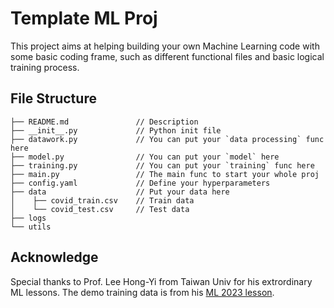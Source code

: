 # Template ML Proj
This project aims at helping building your own Machine Learning code with some basic coding frame, such as different functional files and basic logical training process.
## File Structure
```
├── README.md               // Description
├── __init__.py             // Python init file
├── datawork.py             // You can put your `data processing` func here
├── model.py                // You can put your `model` here
├── training.py             // You can put your `training` func here
├── main.py                 // The main func to start your whole proj
├── config.yaml             // Define your hyperparameters
├── data                    // Put your data here
│    ├── covid_train.csv    // Train data
│    └── covid_test.csv     // Test data
├── logs
└── utils
```
## Acknowledge
Special thanks to Prof. Lee Hong-Yi from Taiwan Univ for his extrordinary ML lessons. The demo training data is from his [ML 2023 lesson](https://speech.ee.ntu.edu.tw/~hylee/ml/2023-spring.php).
